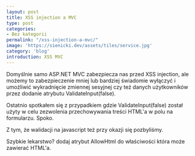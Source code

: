 ```yaml
---
layout: post
title: XSS injection a MVC
type: post
categories:
- Bez kategorii
permalink: "/xss-injection-a-mvc/"
image: 'https://sienicki.dev/assets/tiles/service.jpg'
category: 'blog' 
introduction: XSS MVC
---
```

Domyślnie samo ASP.NET MVC zabezpiecza nas przed XSS injection, ale możemy to zabezpieczenie mniej lub bardziej świadomie wyłączyć i umożliwić wykradnięcie zmiennej sesyjnej czy też danych użytkowników przez dodanie atrybutu ValidateInput(false).

Ostatnio spotkałem się z przypadkiem gdzie ValidateInput(false) został użyty w celu zezwolenia przechowywania treści HTML'a w polu na formularzu. Spoko. 

Z tym, że walidacji na javascript też przy okazji się pozbyliśmy.

Szybkie lekarstwo? dodaj atrybut AllowHtml do właściwości która może zawierać HTML'a.